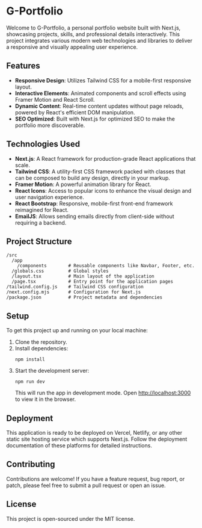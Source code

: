 
# G-Portfolio

Welcome to G-Portfolio, a personal portfolio website built with Next.js, showcasing projects, skills, and professional details interactively. This project integrates various modern web technologies and libraries to deliver a responsive and visually appealing user experience.

## Features

- **Responsive Design**: Utilizes Tailwind CSS for a mobile-first responsive layout.
- **Interactive Elements**: Animated components and scroll effects using Framer Motion and React Scroll.
- **Dynamic Content**: Real-time content updates without page reloads, powered by React's efficient DOM manipulation.
- **SEO Optimized**: Built with Next.js for optimized SEO to make the portfolio more discoverable.

## Technologies Used

- **Next.js**: A React framework for production-grade React applications that scale.
- **Tailwind CSS**: A utility-first CSS framework packed with classes that can be composed to build any design, directly in your markup.
- **Framer Motion**: A powerful animation library for React.
- **React Icons**: Access to popular icons to enhance the visual design and user navigation experience.
- **React Bootstrap**: Responsive, mobile-first front-end framework reimagined for React.
- **EmailJS**: Allows sending emails directly from client-side without requiring a backend.

## Project Structure

```plaintext
/src
  /app
    /components        # Reusable components like Navbar, Footer, etc.
  /globals.css         # Global styles
  /layout.tsx          # Main layout of the application
  /page.tsx            # Entry point for the application pages
/tailwind.config.js    # Tailwind CSS configuration
/next.config.mjs       # Configuration for Next.js
/package.json          # Project metadata and dependencies
```

## Setup

To get this project up and running on your local machine:

1. Clone the repository.
2. Install dependencies:
   ```
   npm install
   ```
3. Start the development server:
   ```
   npm run dev
   ```
   This will run the app in development mode. Open [http://localhost:3000](http://localhost:3000) to view it in the browser.

## Deployment

This application is ready to be deployed on Vercel, Netlify, or any other static site hosting service which supports Next.js. Follow the deployment documentation of these platforms for detailed instructions.

## Contributing

Contributions are welcome! If you have a feature request, bug report, or patch, please feel free to submit a pull request or open an issue.

## License

This project is open-sourced under the MIT license.

